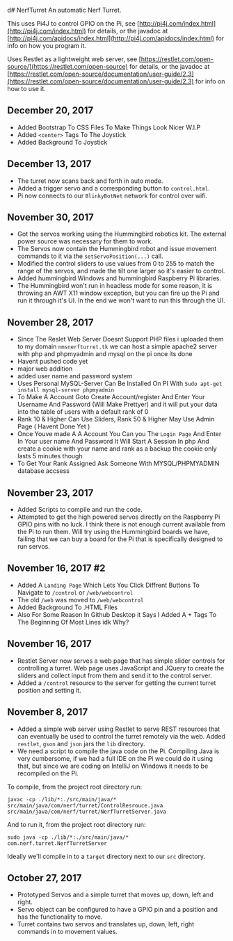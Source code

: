 d# NerfTurret
An automatic Nerf Turret.

This uses Pi4J to control GPIO on the Pi, see [http://pi4j.com/index.html](http://pi4j.com/index.html) for details, or 
the javadoc at [http://pi4j.com/apidocs/index.html](http://pi4j.com/apidocs/index.html) for info on how you program it.

Uses Restlet as a lightweight web server, see [https://restlet.com/open-source/](https://restlet.com/open-source) for 
details, or the javadoc at [https://restlet.com/open-source/documentation/user-guide/2.3](https://restlet.com/open-source/documentation/user-guide/2.3) for info on how to use it.
## December 20, 2017
- Added Bootstrap To CSS Files To Make Things Look Nicer W.I.P
- Added ```<center>``` Tags To The Joystick
- Added Background To Joystick


## December 13, 2017
- The turret now scans back and forth in auto mode.
- Added a trigger servo and a corresponding button to ```control.html```.
- Pi now connects to our ```BlinkyBotNet``` network for control over wifi.


## November 30, 2017
- Got the servos working using the Hummingbird robotics kit. The external power source was necessary for them to work.
- The Servos now contain the Hummingbird robot and issue movement commands to it via the ```setServoPosition(...)``` call.
- Modified the control sliders to use values from 0 to 255 to match the range of the servos, and made the tilt one larger
so it's easier to control.
- Added hummingbird Windows and hummingbird Raspberry Pi libraries.
- The Hummingbird won't run in headless mode for some reason, it is throwing an AWT X11 window exception, but you can fire up the
Pi and run it through it's UI. In the end we won't want to run this through the UI.

## November 28, 2017
- Since The Reslet Web Server Doesnt Support PHP files i uploaded them to my domain ```nmsnerfturret.tk``` we can host a simple apache2 server with php and phpmyadmin and mysql on the pi once its done
- Havent pushed code yet
- major web addition
- added user name and password system
- Uses Personal MySQL-Server Can Be Installed On PI With ```Sudo apt-get install mysql-server phpmyadmin```
- To Make A Account Goto Create Account/register And Enter Your Username And Password (Will Make Prettyer) and it will put your data into the table of users with a default rank of 0
- Rank 10 & Higher Can Use Sliders, Rank 50 & Higher May Use Admin Page ( Havent Done Yet )
- Once Youve made A A Account You Can you The ```Login Page``` And Enter  In Your user name And Password It Will Start A Session In php And create a cookie with your name and rank as a backup the cookie only lasts 5 minutes though
- To Get Your Rank Assigned Ask Someone With MYSQL/PHPMYADMIN database accsess

## November 23, 2017 
- Added Scripts to compile and run the code.
- Attempted to get the high powered servos directly on the Raspberry Pi GPIO pins with no luck. I think there is not 
enough current available from the Pi to run them. Will try using the Hummingbird boards we have, failing that we can buy 
a board for the Pi that is specifically designed to run servos. 


## November 16, 2017 #2
- Added A ```Landing Page``` Which Lets You Click Diffrent Buttons To Navigate to ```/control``` or ```/web/webcontrol```
- The old ```/web``` was moved to ```/web/webcontrol```
- Added Background To .HTML Files
- Also For Some Reason In Github Desktop it Says I Added A + Tags To The Beginning Of Most Lines idk Why?

## November 16, 2017

- Restlet Server now serves a web page that has simple slider controls for controlling a turret. Web page uses JavaScript 
and JQuery to create the sliders and collect input from them and send it to the control server.
- Added a ```/control``` resource to the server for getting the current turret position and setting it.

## November 8, 2017

- Added a simple web server using Restlet to serve REST resources that can eventually be used to control the turret 
remotely via the web. Added ```restlet```, ```gson``` and ```json``` jars the ```lib``` directory.
- We need a script to compile the java code on the Pi. Compiling Java is very cumbersome, if we had a full IDE on 
the Pi we could do it using that, but since we are coding on IntelliJ on Windows it needs to be recompiled on the 
Pi.  

To compile, from the project root directory run:
```
javac -cp ./lib/*:./src/main/java/* src/main/java/com/nerf/turret/ControlResrouce.java src/main/java/com/nerf/turret/NerfTurretServer.java 
``` 

And to run it, from the project root directory run:
```
sudo java -cp ./lib/*:./src/main/java/* com.nerf.turret.NerfTurretServer 
```

Ideally we'll compile in to a ```target``` directory next to our ```src``` directory.

## October 27, 2017

- Prototyped Servos and a simple turret that moves up, down, left and right.
- Servo object can be configured to have a GPIO pin and a position and has the functionality to move.
- Turret contains two servos and translates up, down, left, right commands in to movement values.

